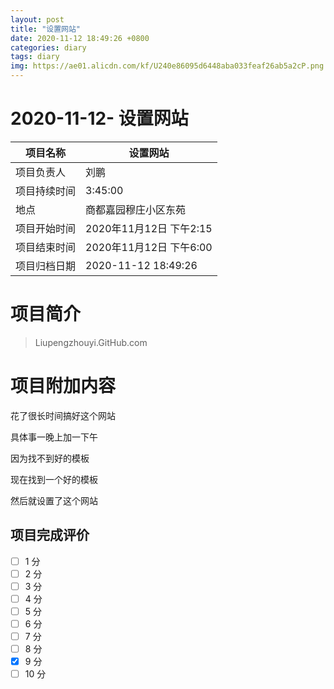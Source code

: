 ```yaml
---
layout: post
title: "设置网站"
date: 2020-11-12 18:49:26 +0800
categories: diary
tags: diary
img: https://ae01.alicdn.com/kf/U240e86095d6448aba033feaf26ab5a2cP.png
---
```


#  2020-11-12- 设置网站


| 项目名称     |    设置网站      |
| ------------ | ----------------------- |
| 项目负责人   | 刘鹏                    |
| 项目持续时间 | 3:45:00                 |
| 地点         | 商都嘉园穆庄小区东苑    |
| 项目开始时间 | 2020年11月12日 下午2:15 |
| 项目结束时间 | 2020年11月12日 下午6:00 |
| 项目归档日期 | 2020-11-12 18:49:26  |

# 项目简介
> Liupengzhouyi.GitHub.com  


# 项目附加内容

花了很长时间搞好这个网站

具体事一晚上加一下午

因为找不到好的模板

现在找到一个好的模板

然后就设置了这个网站

## 项目完成评价

- [ ]  1 分
- [ ]  2 分
- [ ]  3 分
- [ ]  4 分
- [ ]  5 分
- [ ]  6 分
- [ ]  7 分
- [ ]  8 分
- [x]  9 分
- [ ]  10 分